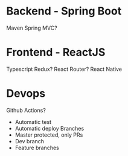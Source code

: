 # Backend - Spring Boot
Maven
Spring MVC?


# Frontend - ReactJS
Typescript
Redux? React Router?
React Native

# Devops
Github Actions?
- Automatic test
- Automatic deploy
Branches
- Master protected, only PRs
- Dev branch
- Feature branches
